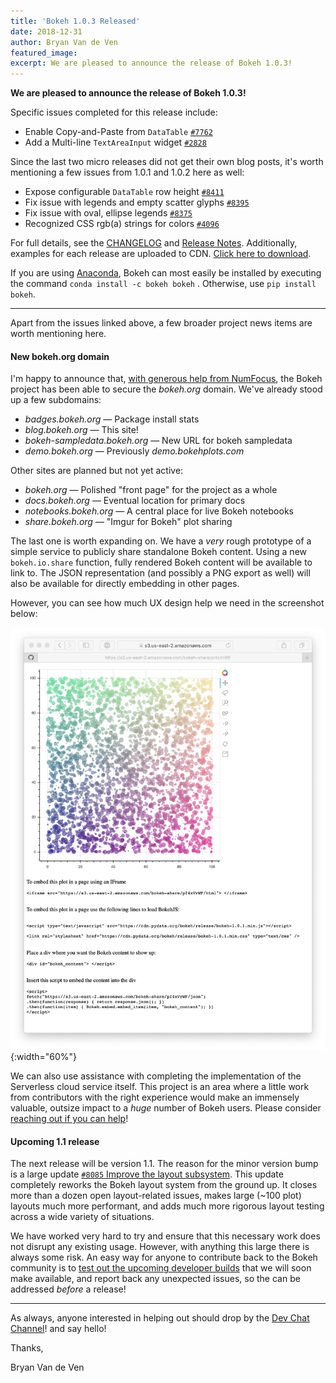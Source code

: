 ```yaml
---
title: 'Bokeh 1.0.3 Released'
date: 2018-12-31
author: Bryan Van de Ven
featured_image:
excerpt: We are pleased to announce the release of Bokeh 1.0.3!
---
```


**We are pleased to announce the release of Bokeh 1.0.3!**

Specific issues completed for this release include:

* Enable Copy-and-Paste from ``DataTable`` [`#7762`](https://github.com/bokeh/bokeh/issues/7762)
* Add a Multi-line ``TextAreaInput`` widget [`#2828`](https://github.com/bokeh/bokeh/issues/2828)

Since the last two micro releases did not get their own blog posts, it's worth
mentioning a few issues from 1.0.1 and 1.0.2 here as well:

* Expose configurable ``DataTable`` row height [`#8411`](https://github.com/bokeh/bokeh/issues/8411)
* Fix issue with legends and empty scatter glyphs [`#8395`](https://github.com/bokeh/bokeh/issues/8395)
* Fix issue with oval, ellipse legends [`#8375`](https://github.com/bokeh/bokeh/issues/8375)
* Recognized CSS rgb(a) strings for colors [`#4096`](https://github.com/bokeh/bokeh/issues/4096)

For full details, see the [CHANGELOG](https://github.com/bokeh/bokeh/blob/master/CHANGELOG)
and [Release Notes](https://bokeh.pydata.org/en/latest/docs/releases.html).
Additionally, examples for each release are uploaded to CDN.
[Click here to download](https://cdn.pydata.org/bokeh/examples/examples-1.0.3.zip).

If you are using
[Anaconda](https://www.anaconda.com/downloads), Bokeh can most easily be installed
by executing the command ``conda install -c bokeh bokeh`` . Otherwise, use
``pip install bokeh``.

-----

Apart from the issues linked above, a few broader project news items are worth
mentioning here.

#### New bokeh.org domain

I'm happy to announce that, [with generous help from NumFocus](https://numfocus.org),
the Bokeh project has been able to secure the *bokeh.org* domain. We've already
stood up a few subdomains:

* *badges.bokeh.org* &mdash; Package install stats
* *blog.bokeh.org* &mdash; This site!
* *bokeh-sampledata.bokeh.org* &mdash; New URL for bokeh sampledata
* *demo.bokeh.org* &mdash; Previously *demo.bokehplots.com*

Other sites are planned but not yet active:

* *bokeh.org* &mdash; Polished "front page" for the project as a whole
* *docs.bokeh.org* &mdash; Eventual location for primary docs
* *notebooks.bokeh.org* &mdash; A central place for live Bokeh notebooks
* *share.bokeh.org* &mdash; "Imgur for Bokeh" plot sharing

The last one is worth expanding on. We have a *very* rough prototype of a
simple service to publicly share standalone Bokeh content. Using a new ``bokeh.io.share``
function, fully rendered Bokeh content will be available to link to. The
JSON representation (and possibly a PNG export as well) will also be available
for directly embedding in other pages.

However, you can see how much UX design help we need in the screenshot below:

![Image of share.bokeh.org](/images/release-1-0-3/share.png){:width="60%"}

We can also use assistance with completing the implementation of the Serverless cloud
service itself. This project is an area where a little work from contributors
with the right experience would make an immensely valuable, outsize impact to a *huge* number of Bokeh users.
Please consider [reaching out if you can help](https://gitter.im/bokeh/bokeh-dev)!

#### Upcoming 1.1 release

The next release will be version 1.1. The reason for the minor version bump is
a large update [`#8085` Improve the layout subsystem](https://github.com/bokeh/bokeh/pull/8085).
This update completely reworks the Bokeh layout system from the ground up. It closes
more than a dozen open layout-related issues, makes large (~100 plot) layouts
much more performant, and adds much more rigorous layout testing across a wide
variety of situations.

We have worked very hard to try and ensure that this necessary work does not
disrupt any existing usage. However, with anything this large
there is always some risk. An easy way for anyone to contribute back to the
Bokeh community is to [test out the upcoming developer builds](https://bokeh.pydata.org/en/latest/docs/installation.html#developer-builds)
that we will soon make available, and report back any unexpected issues, so the
can be addressed *before* a release!

-----

As always, anyone interested in helping out should drop by the
[Dev Chat Channel](https://gitter.im/bokeh/bokeh-dev)! and say hello!

Thanks,

Bryan Van de Ven
